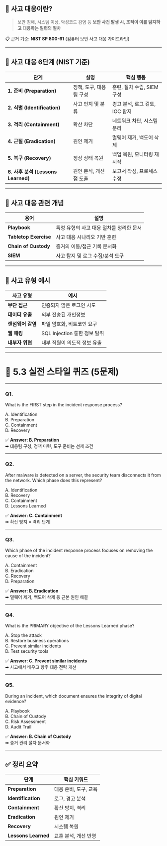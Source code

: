 ## 📌 사고 대응이란?

> 보안 침해, 시스템 이상, 악성코드 감염 등 **보안 사건 발생 시, 조직이 이를 탐지하고 대응하는 일련의 절차**

📋 근거 기준: **NIST SP 800-61** (컴퓨터 보안 사고 대응 가이드라인)

---

## 🧱 사고 대응 6단계 (NIST 기준)

|단계|설명|핵심 행동|
|---|---|---|
|**1. 준비 (Preparation)**|정책, 도구, 대응팀 구성|훈련, 절차 수립, SIEM 구성|
|**2. 식별 (Identification)**|사고 인지 및 분류|경고 분석, 로그 검토, IOC 탐지|
|**3. 격리 (Containment)**|확산 차단|네트워크 차단, 시스템 분리|
|**4. 근절 (Eradication)**|원인 제거|멀웨어 제거, 백도어 삭제|
|**5. 복구 (Recovery)**|정상 상태 복원|백업 복원, 모니터링 재시작|
|**6. 사후 분석 (Lessons Learned)**|원인 분석, 개선점 도출|보고서 작성, 프로세스 수정|

---

## 🎯 사고 대응 관련 개념

|용어|설명|
|---|---|
|**Playbook**|특정 유형의 사고 대응 절차를 정리한 문서|
|**Tabletop Exercise**|사고 대응 시나리오 기반 훈련|
|**Chain of Custody**|증거의 이동/접근 기록 문서화|
|**SIEM**|사고 탐지 및 로그 수집/분석 도구|

---

## 🔐 사고 유형 예시

|사고 유형|예시|
|---|---|
|**무단 접근**|인증되지 않은 로그인 시도|
|**데이터 유출**|외부 전송된 개인정보|
|**랜섬웨어 감염**|파일 암호화, 비트코인 요구|
|**웹 해킹**|SQL Injection 통한 정보 탈취|
|**내부자 위협**|내부 직원이 의도적 정보 유출|

---

# 🧪 5.3 실전 스타일 퀴즈 (5문제)

---

### **Q1.**

What is the FIRST step in the incident response process?

A. Identification  
B. Preparation  
C. Containment  
D. Recovery

✅ **Answer: B. Preparation**  
➡ 대응팀 구성, 정책 마련, 도구 준비는 선제 조건

---

### **Q2.**

After malware is detected on a server, the security team disconnects it from the network. Which phase does this represent?

A. Identification  
B. Recovery  
C. Containment  
D. Lessons Learned

✅ **Answer: C. Containment**  
➡ 확산 방지 = 격리 단계

---

### **Q3.**

Which phase of the incident response process focuses on removing the cause of the incident?

A. Containment  
B. Eradication  
C. Recovery  
D. Preparation

✅ **Answer: B. Eradication**  
➡ 멀웨어 제거, 백도어 삭제 등 근본 원인 해결

---

### **Q4.**

What is the PRIMARY objective of the Lessons Learned phase?

A. Stop the attack  
B. Restore business operations  
C. Prevent similar incidents  
D. Test security tools

✅ **Answer: C. Prevent similar incidents**  
➡ 사고에서 배우고 향후 대응 전략 개선

---

### **Q5.**

During an incident, which document ensures the integrity of digital evidence?

A. Playbook  
B. Chain of Custody  
C. Risk Assessment  
D. Audit Trail

✅ **Answer: B. Chain of Custody**  
➡ 증거 관리 절차 문서화

---

## ✅ 정리 요약

|단계|핵심 키워드|
|---|---|
|**Preparation**|대응 준비, 도구, 교육|
|**Identification**|로그, 경고 분석|
|**Containment**|확산 방지, 격리|
|**Eradication**|원인 제거|
|**Recovery**|시스템 복원|
|**Lessons Learned**|교훈 분석, 개선 반영|